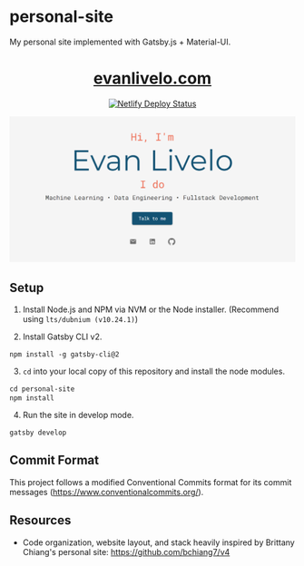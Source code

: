 # personal-site
My personal site implemented with Gatsby.js + Material-UI.

<h1 align="center">
  <a href="https://www.evanlivelo.com" target="_blank">
    evanlivelo.com
  </a>
</h1>
           
<p align="center">
  <a href="https://app.netlify.com/sites/evanlivelo/deploys" target="_blank">
    <img src="https://api.netlify.com/api/v1/badges/128df218-f42d-4e17-85ca-643ed7125fce/deploy-status" alt="Netlify Deploy Status" />
  </a>
</p>

<p align="center">
  <img src="https://raw.githubusercontent.com/Vandenn/personal-site/master/src/images/og.png" alt="Preview" />
</p>

## Setup

1. Install Node.js and NPM via NVM or the Node installer. (Recommend using `lts/dubnium (v10.24.1)`)

2. Install Gatsby CLI v2.

```
npm install -g gatsby-cli@2
```

3. `cd` into your local copy of this repository and install the node modules.

```
cd personal-site
npm install
```

4. Run the site in develop mode.

```
gatsby develop
```

## Commit Format

This project follows a modified Conventional Commits format for its commit messages (https://www.conventionalcommits.org/).

## Resources
* Code organization, website layout, and stack heavily inspired by Brittany Chiang's personal site: https://github.com/bchiang7/v4
